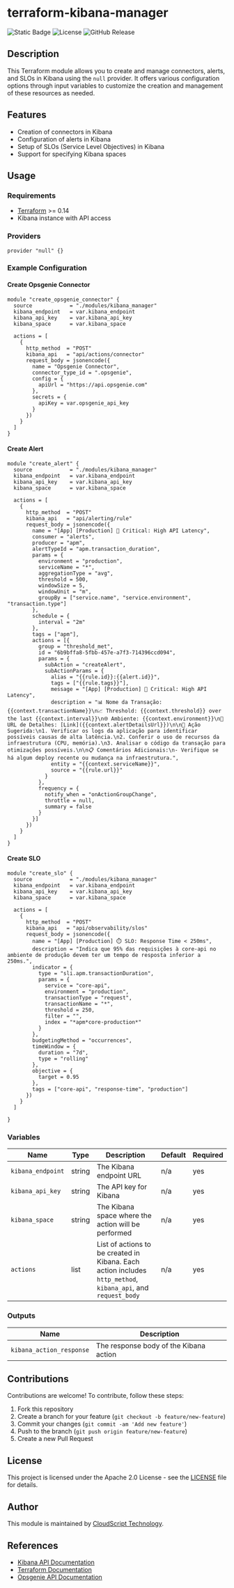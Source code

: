 
# terraform-kibana-manager

![Static Badge](https://img.shields.io/badge/Kibana_Manager-0.1.0-blue)
![License](https://img.shields.io/github/license/cloudscript-technology/terraform-kibana-manager.svg)
![GitHub Release](https://img.shields.io/github/release/cloudscript-technology/terraform-kibana-manager.svg)

## Description

This Terraform module allows you to create and manage connectors, alerts, and SLOs in Kibana using the `null` provider. It offers various configuration options through input variables to customize the creation and management of these resources as needed.

## Features

- Creation of connectors in Kibana
- Configuration of alerts in Kibana
- Setup of SLOs (Service Level Objectives) in Kibana
- Support for specifying Kibana spaces

## Usage

### Requirements

- [Terraform](https://www.terraform.io/downloads.html) >= 0.14
- Kibana instance with API access

### Providers

```hcl
provider "null" {}
```

### Example Configuration

#### Create Opsgenie Connector

```hcl
module "create_opsgenie_connector" {
  source            = "./modules/kibana_manager"
  kibana_endpoint   = var.kibana_endpoint
  kibana_api_key    = var.kibana_api_key
  kibana_space      = var.kibana_space

  actions = [
    {
      http_method  = "POST"
      kibana_api   = "api/actions/connector"
      request_body = jsonencode({
        name = "Opsgenie Connector",
        connector_type_id = ".opsgenie",
        config = {
          apiUrl = "https://api.opsgenie.com"
        },
        secrets = {
          apiKey = var.opsgenie_api_key
        }
      })
    }
  ]
}
```

#### Create Alert

```hcl
module "create_alert" {
  source            = "./modules/kibana_manager"
  kibana_endpoint   = var.kibana_endpoint
  kibana_api_key    = var.kibana_api_key
  kibana_space      = var.kibana_space

  actions = [
    {
      http_method  = "POST"
      kibana_api   = "api/alerting/rule"
      request_body = jsonencode({
        name = "[App] [Production] 🚨 Critical: High API Latency",
        consumer = "alerts",
        producer = "apm",
        alertTypeId = "apm.transaction_duration",
        params = {
          environment = "production",
          serviceName = "*",
          aggregationType = "avg",
          threshold = 500,
          windowSize = 5,
          windowUnit = "m",
          groupBy = ["service.name", "service.environment", "transaction.type"]
        },
        schedule = {
          interval = "2m"
        },
        tags = ["apm"],
        actions = [{
          group = "threshold_met",
          id = "6b9bffa8-5fbb-457e-a7f3-714396ccd094",
          params = {
            subAction = "createAlert",
            subActionParams = {
              alias = "{{rule.id}}:{{alert.id}}",
              tags = ["{{rule.tags}}"],
              message = "[App] [Production] 🚨 Critical: High API Latency",
              description = "📊 Nome da Transação: {{context.transactionName}}\n📈 Threshold: {{context.threshold}} over the last {{context.interval}}\n🌐 Ambiente: {{context.environment}}\n🔗 URL de Detalhes: [Link]({{context.alertDetailsUrl}})\n\n📌 Ação Sugerida:\n1. Verificar os logs da aplicação para identificar possíveis causas de alta latência.\n2. Conferir o uso de recursos da infraestrutura (CPU, memória).\n3. Analisar o código da transação para otimizações possíveis.\n\n📋 Comentários Adicionais:\n- Verifique se há algum deploy recente ou mudança na infraestrutura.",
              entity = "{{context.serviceName}}",
              source = "{{rule.url}}"
            }
          },
          frequency = {
            notify_when = "onActionGroupChange",
            throttle = null,
            summary = false
          }
        }]
      })
    }
  ]
}
```

#### Create SLO

```hcl
module "create_slo" {
  source            = "./modules/kibana_manager"
  kibana_endpoint   = var.kibana_endpoint
  kibana_api_key    = var.kibana_api_key
  kibana_space      = var.kibana_space

  actions = [
    {
      http_method  = "POST"
      kibana_api   = "api/observability/slos"
      request_body = jsonencode({
        name = "[App] [Production] ⏱️ SLO: Response Time < 250ms",
        description = "Indica que 95% das requisições à core-api no ambiente de produção devem ter um tempo de resposta inferior a 250ms.",
        indicator = {
          type = "sli.apm.transactionDuration",
          params = {
            service = "core-api",
            environment = "production",
            transactionType = "request",
            transactionName = "*",
            threshold = 250,
            filter = "",
            index = "*apm*core-production*"
          }
        },
        budgetingMethod = "occurrences",
        timeWindow = {
          duration = "7d",
          type = "rolling"
        },
        objective = {
          target = 0.95
        },
        tags = ["core-api", "response-time", "production"]
      })
    }
  ]

}
```

### Variables

| Name              | Type   | Description                                                                                               | Default                      | Required |
|-------------------|--------|-----------------------------------------------------------------------------------------------------------|------------------------------|----------|
| `kibana_endpoint` | string | The Kibana endpoint URL                                                                                   | n/a                          | yes      |
| `kibana_api_key`  | string | The API key for Kibana                                                                                    | n/a                          | yes      |
| `kibana_space`    | string | The Kibana space where the action will be performed                                                       | n/a                          | yes      |
| `actions`         | list   | List of actions to be created in Kibana. Each action includes `http_method`, `kibana_api`, and `request_body` | n/a                          | yes      |


### Outputs

| Name                        | Description                                |
|-----------------------------|--------------------------------------------|
| `kibana_action_response`    | The response body of the Kibana action     |

## Contributions

Contributions are welcome! To contribute, follow these steps:

1. Fork this repository
2. Create a branch for your feature (`git checkout -b feature/new-feature`)
3. Commit your changes (`git commit -am 'Add new feature'`)
4. Push to the branch (`git push origin feature/new-feature`)
5. Create a new Pull Request

## License

This project is licensed under the Apache 2.0 License - see the [LICENSE](LICENSE) file for details.

## Author

This module is maintained by [CloudScript Technology](https://github.com/cloudscript-technology).

## References

- [Kibana API Documentation](https://www.elastic.co/guide/en/kibana/current/api.html)
- [Terraform Documentation](https://www.terraform.io/docs)
- [Opsgenie API Documentation](https://docs.opsgenie.com/docs/api-overview)

